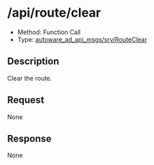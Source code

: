 # /api/route/clear

- Method: Function Call
- Type: [autoware_ad_api_msgs/srv/RouteClear](../types/autoware_ad_api_msgs/srv/route_clear.md)

## Description

Clear the route.

## Request

None

## Response

None
